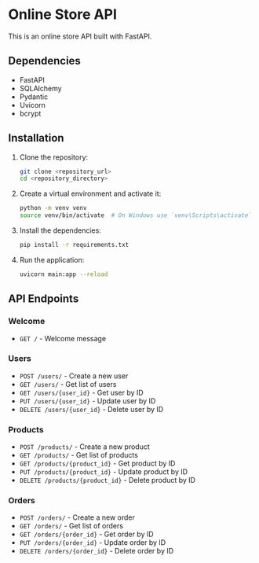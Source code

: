 # Online Store API

This is an online store API built with FastAPI.

## Dependencies

- FastAPI
- SQLAlchemy
- Pydantic
- Uvicorn
- bcrypt

## Installation

1. Clone the repository:
    ```bash
    git clone <repository_url>
    cd <repository_directory>
    ```

2. Create a virtual environment and activate it:
    ```bash
    python -m venv venv
    source venv/bin/activate  # On Windows use `venv\Scripts\activate`
    ```

3. Install the dependencies:
    ```bash
    pip install -r requirements.txt
    ```

4. Run the application:
    ```bash
    uvicorn main:app --reload
    ```

## API Endpoints

### Welcome
- `GET /` - Welcome message

### Users
- `POST /users/` - Create a new user
- `GET /users/` - Get list of users
- `GET /users/{user_id}` - Get user by ID
- `PUT /users/{user_id}` - Update user by ID
- `DELETE /users/{user_id}` - Delete user by ID

### Products
- `POST /products/` - Create a new product
- `GET /products/` - Get list of products
- `GET /products/{product_id}` - Get product by ID
- `PUT /products/{product_id}` - Update product by ID
- `DELETE /products/{product_id}` - Delete product by ID

### Orders
- `POST /orders/` - Create a new order
- `GET /orders/` - Get list of orders
- `GET /orders/{order_id}` - Get order by ID
- `PUT /orders/{order_id}` - Update order by ID
- `DELETE /orders/{order_id}` - Delete order by ID
